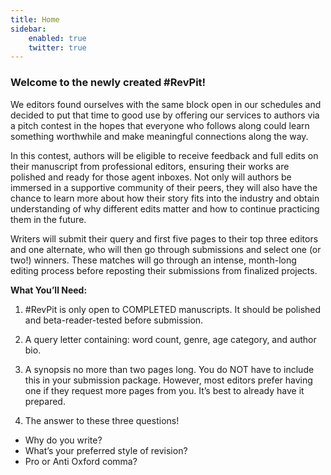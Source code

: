 ```yaml
---
title: Home
sidebar:
	enabled: true
	twitter: true
---
```


### Welcome to the newly created #RevPit!

We editors found ourselves with the same block open in our schedules and decided to put that time to good use by offering our services to authors via a pitch contest in the hopes that everyone who follows along could learn something worthwhile and make meaningful connections along the way.

In this contest, authors will be eligible to receive feedback and full edits on their manuscript from professional editors, ensuring their works are polished and ready for those agent inboxes. Not only will authors be immersed in a supportive community of their peers, they will also have the chance to learn more about how their story fits into the industry and obtain understanding of why different edits matter and how to continue practicing them in the future.

Writers will submit their query and first five pages to their top three editors and one alternate, who will then go through submissions and select one (or two!) winners. These matches will go through an intense, month-long editing process before reposting their submissions from finalized projects.

**What You’ll Need:**

1. \#RevPit is only open to COMPLETED manuscripts. It should be polished and beta-reader-tested before submission.

2. A query letter containing: word count, genre, age category, and author bio.

3. A synopsis no more than two pages long. You do NOT have to include this in your submission package. However, most editors prefer having one if they request more pages from you. It’s best to already have it prepared.

4. The answer to these three questions!
 * Why do you write?
 * What’s your preferred style of revision?
 * Pro or Anti Oxford comma?
